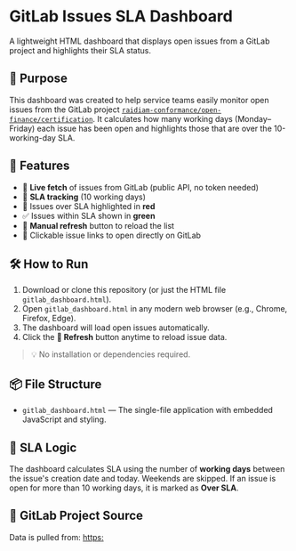 # GitLab Issues SLA Dashboard

A lightweight HTML dashboard that displays open issues from a GitLab project and highlights their SLA status.

## 📌 Purpose

This dashboard was created to help service teams easily monitor open issues from the GitLab project [`raidiam-conformance/open-finance/certification`](https://gitlab.com/raidiam-conformance/open-finance/certification). It calculates how many working days (Monday–Friday) each issue has been open and highlights those that are over the 10-working-day SLA.

## 🚀 Features

- 📡 **Live fetch** of issues from GitLab (public API, no token needed)
- 📆 **SLA tracking** (10 working days)
- 🔴 Issues over SLA highlighted in **red**
- ✅ Issues within SLA shown in **green**
- 🔄 **Manual refresh** button to reload the list
- 🔗 Clickable issue links to open directly on GitLab

## 🛠️ How to Run

1. Download or clone this repository (or just the HTML file `gitlab_dashboard.html`).
2. Open `gitlab_dashboard.html` in any modern web browser (e.g., Chrome, Firefox, Edge).
3. The dashboard will load open issues automatically.
4. Click the **🔄 Refresh** button anytime to reload issue data.

> 💡 No installation or dependencies required.

## 📦 File Structure

- `gitlab_dashboard.html` — The single-file application with embedded JavaScript and styling.

## 📐 SLA Logic

The dashboard calculates SLA using the number of **working days** between the issue's creation date and today. Weekends are skipped. If an issue is open for more than 10 working days, it is marked as **Over SLA**.

## 📍 GitLab Project Source

Data is pulled from:
[https:]()
